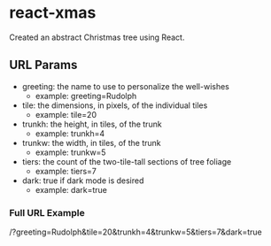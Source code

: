 # react-xmas
Created an abstract Christmas tree using React.

## URL Params

- greeting: the name to use to personalize the well-wishes
  - example: greeting=Rudolph
- tile: the dimensions, in pixels, of the individual tiles
  - example: tile=20
- trunkh: the height, in tiles, of the trunk
  - example: trunkh=4
- trunkw: the width, in tiles, of the trunk
  - example: trunkw=5
- tiers: the count of the two-tile-tall sections of tree foliage
  - example: tiers=7
- dark: true if dark mode is desired
  - example: dark=true

### Full URL Example

<baseurl>/?greeting=Rudolph&tile=20&trunkh=4&trunkw=5&tiers=7&dark=true
